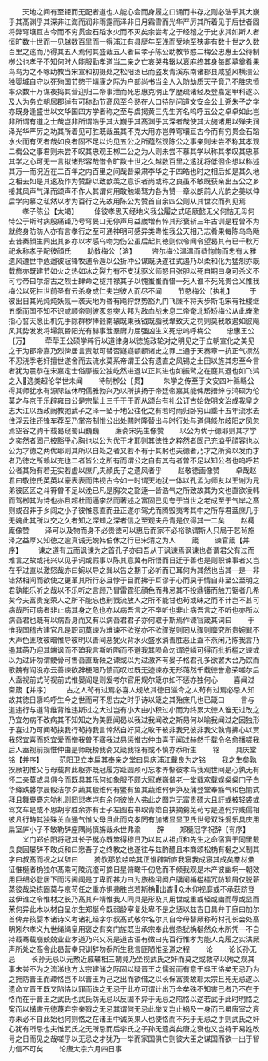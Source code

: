 <!-- { "loadSidebar": true } -->
　　天地之间有至钜而无配者道也人能心会而身履之口诵而书存之则必浩乎其大巍乎其髙渊乎其深非江海而润非雨露而泽非日月霜雪而光华严厉其所着见于后世者固将弊穹壤亘古今而不穷贯金石蹈水火而不灭矣余尝考之于经稽之于史求其如斯人者恒旷数十世而一见越数百里而一得浦江有县歴年至浅而受地至狭非有数十世之久数百里之逺而乃得其五人焉何其盛哉五人者曰孝子陈公助教节愍二梅公忠惠王公待制栁公也孝子不知何时人能服勤孝道当二亲之亡哀哭弗辍以衰麻终其身每即墓奠肴果鸟鸟为之不啄助教当宋宣和初摄处之松阳丞已而盗发青溪东南诸郡县咸望风横溃公独婴城自守以死殉国节愍于靖康之际为户部尚书当金人入防劫质天子竟乃不胜忠愤率众数十万谋夜捣其营迎归二帝事泄而死忠惠克明正学歴疏诸经及登嘉定甲科遂以及人为务立朝居郡绰有可称劲节髙风至今熟在人口待制问道文安金公上遡朱子之学亦既身逢盛世以文华国四方学者称之至与虞揭黄三先生齐名呜呼五公之卓卓如此岂非所谓有道之士哉岂非所谓浩乎其大巍乎其髙渊乎其深者哉使其大施诸用以殚夫润泽光华严厉之功其所着见可胜既哉虽其不克大用亦岂弊穹壤亘古今而有穷贯金石蹈水火而有灭者哉如良者固不足以灼见五公之所蕴然观陈公之事亲则未尝不称其孝观二梅公之事君则未尝不叹其忠观王栁二公之为人则未尝不慕其学以称其孝叹其忠慕其学之心可无一言拟诸形容哉借令旷数十世之久越数百里之逺犹将低徊企想以称述其万一而况近在二百年之内百里之间哉昔梁肃李华之于四皓也时之相后如是其久地之相去如是其逺及作为赞辞以致歆羡之意识者尚或称之良虽不敏既获亲出五公之乡接其风声气泽而颂声不作人其谓何用敢勉竭驽力各为赞一章以朗前人光韵之美以伸后学向慕之私然以孝为百行之先故用陈公为赞首自余四公则从其世次而列见焉
　　孝子陈公【太竭】
　　倬彼孝思天经地义我公履之式昭厥懿无父何怙无母何恃公于斯时病殷痛钜乃号穹旻口无停声月益嵗増有悴其形衰斩三年古训是程曽不为就终身防防人亦有言孝行之至可通神明可感异类粤惟我公天相乃志肴果每陈乌鸟飏去昔秦顔生同出其乡亦以孝感乌吻为伤公虽后起其徳则似令闻令望曷其有已千秋万祀永称孝子配彼顔氏
　　助敎梅公【溶】
　　咨尔梅公温温而恭恂恂而忠有大雅遗风遭世中危遒彼宼锋牧逋令遁以公折冲公谋既决遂往式遏乃以柔和化为猛烈亦既载斾亦既建节如火之热如冰之裂力有不支犹驱义师怒目张胆以死自期曰身可杀义不可亏帝曰尔溶古之烈士肆命之襚并禄其子以愧蚩蚩而惜一死人谁不死死贵合义惟我梅公以死拄世前圣有云杀身成仁夫岂彼人而尽不闻
　　节愍梅公【执礼】
　　于彼出日其光炖炖妖氛一袭天地为昬有飚狞然势豁九门飞廉不将天歩斯屯宋有社稷继五季而国不知不识咸顺帝则彼豕忽突大邦为敌血战未息二帝奄北矫矫梅公从此奋激指心誓天愿出机先手除群秽捧毂南辕既秉我钺既脂我舝致天之罚则莫我敢遏如彼飚风其势发发将埽氛昬阳光有赫事泄羣庸力屈强凶生义死忠呜呼梅公
　　忠惠王公【万】
　　荦荦王公硕学粹行以道律身以徳施政轮对之明见之于立朝宣化之美见之于为郡帝嘉乃烈俾居言责献可替否嶷嶷额额诸史之罪上通于天奏章一抗正气凛然不忍浇季老奸擅世遂舍而去流水莫系帝谓王公有遗直之风锡之土田以旌其忠至今言者犹为震恭在宋嘉定士俗靡振公独屹然进退以正其进也如振鹭之在庭其退也如飞鸿之入逸类超伦举世未闻
　　待制栁公【贯】
　　朱学之传至于文安四叶緜緜公得其师犹水有源际兹休明儒雅勃兴乃以所挟扬于帝廷帝嘉其能俾居搢绅与鸿硕为伦莫之与京于乐辟雍曰公是宗髦士三千于于而从颂台有礼公订古始佐明文治成我皇之志大江以西政阙教弛武子之泽一坠于地公往化之有若时雨归卧穷山埀十五年流水去住浮云往还锋车荐至乃掌帝制惟公出处闗时隆替出与时行处与道俱倐尔岐阳之凤忽焉空谷之驹千载曷窥蜀山巍巍
　　廉斋宋先生像赞
　　以公为优于徳耶则其才学之奕然者固己披豁乎心胸也以公为优于才耶则其徳性之粹然者固己充溢乎顔容也以公为才徳之两优耶则其所以自处之者又若不有于其躬也夫徳者乃才之所资以发而才者乃徳之所赖以充也二者皆公之所有而谓公之自有其有者曽不足以知公者也呜呼若公者其殆有若无实若虚以庶几夫顔氏子之遗风者乎
　　赵敬徳画像赞
　　卓哉赵君曰敬徳氏英英以豪表表而伟视古今如一时谓天地犹一体以孔孟为师友以王谢为兄弟彼区区之斗筲曽不足以浼已凡是胸次之豁逹一皆浩气之所致故其为文也直欲凌韩而驾栁其为诗也亦且超杜而逼李然而著述之富固己见夸于当世之老成至于气岸之髙则或召非于乡闾之小子彼惟恶直而丑正遂尔驾尤而腾毁夷考其中之所存君葢庶几乎无媿此其所以交之久者知之深知之深者信之至观夫丹青是仅得其一二矣
　　赵樗庵像赞
　　泽可以及物而身不必贵徳可以惠后而家不必裕孰谓斯人只局于艺茍施泽之益厚又知徳之逾真诚无媿韩伯休之行已宋清之为人
　　箴
　　谏官箴【并序】
　　谏之道有五而讽谏为之首孔子亦曰吾从于讽谏焉讽谏也者谓君父有过而难言之故或托兴以见乎词或假事以陈其意冀有所悟而日迁于善也是则职谏事者又岂在乎过直以激怒哉亦曰婉以导之巽以告之期于必听而已耳何为其然也当其一是一非错然相间而欲使之更革其所行必且悖于目而拂于耳谬于心而戾于情自非至公至明之君孰能乐听之哉以不乐听之言顾乃冒雷霆犯顔色而弗忌其不投鼎镬而触刀锯者几希矣今夫富贵宠荣人之所不能忘也刑戮流放人之所不能甘也茍或昧之而不计岂不甚可病哉所可病者非止病其身之危也亦以病吾言之不卒听也非止病吾言之不听也亦所以病吾君也既有以病吾身而又有以病吾君君子亦何取于斯焉作谏官箴其词曰
　　于惟我国稽古建官凡是职司莫谏为难谏不欲逆亦不欲骤逆则罔从骤则靡究所贵婉巽不大声色匪攻彼暗惟导彼明以善间恶犹火背水火盛水消善胜恶止盍不燕闲乃陈我言乃遏其萌乃迎其端讽而不廹我言斯听陷而不避我其陨命勿谓逆鳞可得而批折槛之谏或以为过讦勿谓鲠骨可售吾直断鞅之谏或以为过激齐有晏子格君孔多欲罢大台乃饮而歌魏有阎没亦云善谏欲辞梗阳乃馈而叹过既无迹谏亦无形蔼然千载徳誉愈荣嗟尔后人盍视前式茍视前式惟晏阎是则爰考尔官用规尔箴尔如不惩亦独何心
　　喜闻过斋箴【并序】
　　古之人茍有过焉必喜人规故其徳日滋今之人茍有过焉必忌人知故其徳日隳呜呼生今之世而可不思古之时乎诗以箴之其殆庶几也已箴曰
　　言与道违行与道背维背维违斯过之大过岂有小大由小积过小而为终累大徳人谁无过改之乃宜勿病不改病其不知知之为美匪闻曷以我过我闻改之斯易何以喻我闻过之因独形于喜过乃可闻茍挟我行茍持我言悻然自好莫之敢干彼非我兄彼非我父孰肻拂心以贾我怒宜喜而怒宜爱而憎我曽不寤我过易惩惟古仲由喜于闻过赫然千载令名愈播嗟我后人盍视前规惟仲由是师既榜我斋又箴我铭有或不慎亦忝所生
　　铭
　　具庆堂铭【并序】
　　范阳卫立本扁其奉亲之堂曰具庆浦江戴良为之铭
　　我之生矣孰揆厥初惟父与母载育此躯亦既冠履方趾圆颅可忘孝养惭彼孝鸟我观世间是心孰无有怀二亲莫或具俱今而既具其乐何如象服不颇大冠峩巍偕老一堂载欢载娱粲粲门子白华绛趺馨尔晨殽洁尔夕蔬其殽维何有鳖有鱼其蔬维何伊笋及蒲登堂奉觞气和色愉式拜且舞亹亹忘劬礼则罔愆孝岂有余何彼憸人弗此之图岂无富贵硕大且訏或被轻裘或驾文车是或不思胡寜胜余亦有士子左图右书取青嫓白抉摘蒭芜茍亏是道何异贱儒相彼凡行畴其独殊关血通气惟父母且此而克孝罔有加诸显显卫氏世号双珠爰乐具庆用扁室庐小子不敏勒辞座隅尚慎旃哉永世弗渝
　　辞
　　郑梴冠字祝辞【有序】
　　义门郑伯阳将冠其长子梴亦既筮得穆日乃以其从祖贞和先生之命宿賔于同里戴良良因屡辞不敢贞和曰愿吾子之终教之也遂往与兹酌醴且本商颂松桷有梴之义制其字曰叔髙而祝之以辞曰
　　猗欤那欤哙哙其正谁辟斯庐我寝我成寝其成矣羣材彚征惟梴者桷独尔髙乘可陵沆瀣可摘日星俯瞰千仞危而不倾我观是木产彼幽坰一朝效用巨细必登居下而污阃阈是丁卑而甚力曰为旅楹闬闳户牖阑楯槛櫺冗防琐屑仅脱薪蒸彼哉梁栋固莫与京苟任之重亦惧弗胜岂若斯桷出杳众木仰视靡或不承获跻登兹伊谁之令惟材之长乃髙其升靖惟我人同具是形及其用世或重或轻或幽而辱或显而荣何异此木以材自呈尔生郑梴今既弱龄寜复处卑不是之惩以兹吉日具弁于庭曰加尔首俾弃孩婴本诸诗义考诸礼经字尔叔髙式敬尔名尔其自今毋替厥称茍材孔长会处髙明矧尔孝义九世绳绳皇用褒之有奕门旌既当承宗奉此尝烝犹桷梴然众木所凭一不自持载骞载崩兢兢业业孝道乃兴又况是道古语有徴曰先百行惟孝为能人克履之实洪厥声所处之髙舎此曷营幸只训辞勿忝所生我言匪陋惟圣道之程
　　论
　　论长孙无忌
　　长孙无忌以元勲近戚辅相三朝竟乃坐视武氏之奸而莫之或救卒以殉之观其事未尝不为之流涕也方太宗建储之际固以疑晋王之懦弱而有意于呉王恪矣无忌乃为之拥防晋王而疎恪岂不以晋王为己之出而欲借之以长保富贵故耶太宗且死无忌遂以遗命立晋王既又陷恪以罪而诛之无忌于此亦可谓计出万全矣殊不知害己者乃不在于恪而在于晋王之武氏也武氏防无忌以反固不异于无忌之陷恪以逆若武于此时明恪之寃而以搆害元徳蔑弃宗亲戮之无忌其谓何无忌此举又岂止祸及一身而已虽唐室之衰亦未必不自此始也何则恪之在诸王中诚英果人也使恪而不死于无忌之手则武氏之奸心犹有所忌也夫惟武氏之无所忌而后李氏之子孙无遗类矣唐之衰也又岂待于易姓改号之日而见之哉嗟乎以无忌之才犹乃一举而家国俱亡则彼大臣之谋国而欲一出于智力信不可矣
　　论唐太宗六月四日事
